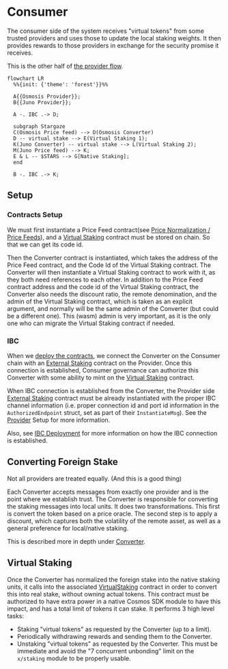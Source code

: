 # Consumer

The consumer side of the system receives "virtual tokens" from
some trusted providers and uses those to update the local staking weights.
It then provides rewards to those providers in exchange for
the security promise it receives.

This is the other half of [the provider flow](../provider/Provider.md).

```mermaid
flowchart LR
  %%{init: {'theme': 'forest'}}%%

  A{{Osmosis Provider}};
  B{{Juno Provider}};

  A -. IBC .-> D;

  subgraph Stargaze
  C(Osmosis Price feed) --> D(Osmosis Converter)
  D -- virtual stake --> E(Virtual Staking 1);
  K(Juno Converter) -- virtual stake --> L(Virtual Staking 2);
  M(Juno Price feed) --> K;
  E & L -- $STARS --> G[Native Staking];
  end

  B -. IBC .-> K;
```

## Setup

### Contracts Setup

We must first instantiate a Price Feed contract(see [Price Normalization / Price Feeds](./Converter.md#price-feeds)),
and a [Virtual Staking](./VirtualStaking.md) contract must be stored on chain. So that we can get its code id.

Then the Converter contract is instantiated, which takes the address of the Price Feed contract, and the Code Id
of the Virtual Staking contract.
The Converter will then instantiate a Virtual Staking contract to work with it, as they both need references
to each other.
In addition to the Price Feed contract address and the code id of the Virtual Staking contract,
the Converter also needs the discount ratio, the remote denomination, and the admin of the Virtual Staking
contract, which is taken as an explicit argument, and normally will be the same admin of the Converter (but
could be a different one). This (wasm) admin is very important, as it is the only one who can migrate the Virtual
Staking contract if needed.

### IBC

When we [deploy the contracts](../ibc/Overview.md#deployment), we connect the Converter on the Consumer
chain with an [External Staking](../provider/ExternalStaking.md) contract on the Provider. Once this
connection is established, Consumer governance can authorize this Converter with some ability to mint
on the [Virtual Staking](./VirtualStaking.md) contract.

When IBC connection is established from the Converter, the Provider side [External Staking](../provider/ExternalStaking.md)
contract must be already instantiated with the proper IBC channel information (i.e. proper connection id
and port id information in the `AuthorizedEndpoint` struct, set as part of their `InstantiateMsg`).
See the [Provider](../provider/Provider.md) Setup for more information.

Also, see [IBC Deployment](../ibc/ControlChannel.md#deployment) for more information on how the IBC connection is established.

## Converting Foreign Stake

Not all providers are treated equally. (And this is a good thing)

Each Converter accepts messages from exactly one provider and is
the point where we establish trust. The Converter is responsible for
converting the staking messages into local units. It does two transformations.
This first is convert the token based on a price oracle. The second step is to apply a discount,
which captures both the volatility of the remote asset, as well as
a general preference for local/native staking.

This is described more in depth under [Converter](./Converter.md#staking-flow).

## Virtual Staking

Once the Converter has normalized the foreign stake into the native staking units,
it calls into the associated [VirtualStaking](./VirtualStaking.md) contract in order
to convert this into real stake, without owning actual tokens. This contract must be
authorized to have extra power in a native Cosmos SDK module to have this impact, and has
a total limit of tokens it can stake. It performs 3 high level tasks:

- Staking "virtual tokens" as requested by the Converter (up to a limit).
- Periodically withdrawing rewards and sending them to the Converter.
- Unstaking "virtual tokens" as requested by the Converter. This must be immediate and
  avoid the "7 concurrent unbonding" limit on the `x/staking` module to be properly usable.
